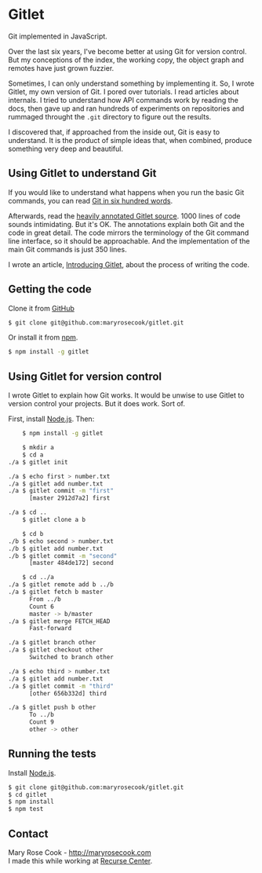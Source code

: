 # Gitlet

Git implemented in JavaScript.

Over the last six years, I've become better at using Git for version control.  But my conceptions of the index, the working copy, the object graph and remotes have just grown fuzzier.

Sometimes, I can only understand something by implementing it. So, I wrote Gitlet, my own version of Git. I pored over tutorials. I read articles about internals. I tried to understand how API commands work by reading the docs, then gave up and ran hundreds of experiments on repositories and rummaged throught the `.git` directory to figure out the results.

I discovered that, if approached from the inside out, Git is easy to understand. It is the product of simple ideas that, when combined, produce something very deep and beautiful.

## Using Gitlet to understand Git

If you would like to understand what happens when you run the basic Git commands, you can read [Git in six hundred words](http://maryrosecook.com/blog/post/git-in-six-hundred-words).

Afterwards, read the [heavily annotated Gitlet source](http://gitlet.maryrosecook.com/docs/gitlet.html). 1000 lines of code sounds intimidating. But it's OK. The annotations explain both Git and the code in great detail. The code mirrors the terminology of the Git command line interface, so it should be approachable. And the implementation of the main Git commands is just 350 lines.

I wrote an article, [Introducing Gitlet](http://maryrosecook.com/blog/post/introducing-gitlet), about the process of writing the code.

## Getting the code

Clone it from [GitHub](https://github.com/maryrosecook/gitlet)

```bash
$ git clone git@github.com:maryrosecook/gitlet.git
```

Or install it from [npm](https://www.npmjs.com/package/gitlet).

```bash
$ npm install -g gitlet
```

## Using Gitlet for version control

I wrote Gitlet to explain how Git works. It would be unwise to use Gitlet to version control your projects. But it does work.  Sort of.

First, install [Node.js](http://nodejs.org/#download).  Then:

```bash
    $ npm install -g gitlet

    $ mkdir a
    $ cd a
./a $ gitlet init

./a $ echo first > number.txt
./a $ gitlet add number.txt
./a $ gitlet commit -m "first"
      [master 2912d7a2] first

./a $ cd ..
    $ gitlet clone a b

    $ cd b
./b $ echo second > number.txt
./b $ gitlet add number.txt
./b $ gitlet commit -m "second"
      [master 484de172] second

    $ cd ../a
./a $ gitlet remote add b ../b
./a $ gitlet fetch b master
      From ../b
      Count 6
      master -> b/master
./a $ gitlet merge FETCH_HEAD
      Fast-forward

./a $ gitlet branch other
./a $ gitlet checkout other
      Switched to branch other

./a $ echo third > number.txt
./a $ gitlet add number.txt
./a $ gitlet commit -m "third"
      [other 656b332d] third

./a $ gitlet push b other
      To ../b
      Count 9
      other -> other
```

## Running the tests

Install [Node.js](http://nodejs.org/#download).

```bash
$ git clone git@github.com:maryrosecook/gitlet.git
$ cd gitlet
$ npm install
$ npm test
```

## Contact

Mary Rose Cook - http://maryrosecook.com<br/>
I made this while working at [Recurse Center](https://www.recurse.com).
